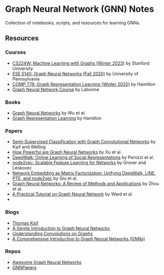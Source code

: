 # Graph Neural Network (GNN) Notes

Collection of notebooks, scripts, and resources for learning GNNs.

## Resources

### Courses
- [CS224W: Machine Learning with Graphs (Winter 2023)](http://web.stanford.edu/class/cs224w/) by Stanford University
- [ESE 5140: Graph Neural Networks (Fall 2020)](https://gnn.seas.upenn.edu/)  by University of Pennsylvania 
- [COMP 776: Graph Representation Learning (Winter 2020)](https://cs.mcgill.ca/~wlh/comp766/syllabus.html) by Hamilton
- [Graph Neural Network Course](https://github.com/mlabonne/graph-neural-network-course) by Labonne

### Books
- [Graph Neural Networks](https://graph-neural-networks.github.io/) by Wu et al.
- [Graph Representation Learning](https://www.cs.mcgill.ca/~wlh/grl_book/) by Hamilton

### Papers
- [Semi-Supervised Classification with Graph Convolutional Networks](https://arxiv.org/pdf/1609.02907.pdf) by Kipf and Welling
- [How Powerful are Graph Neural Networks](https://arxiv.org/pdf/1810.00826.pdf) by Xu et al.
- [DeepWalk: Online Learning of Social Representations](https://arxiv.org/pdf/1403.6652.pdf) by Perozzi et al.
- [node2vec: Scalable Feature Learning for Networks](https://arxiv.org/pdf/1607.00653.pdf) by Grover and Leskovec
- [Network Embedding as Matrix Factorization: Unifying DeepWalk, LINE, PTE, and node2vec](https://arxiv.org/pdf/1710.02971.pdf) by Qiu et al.
- [Graph Neural Networks: A Review of Methods and Applications](https://arxiv.org/pdf/1812.08434.pdf) by Zhou et al.
- [A Practical Tutorial on Graph Neural Network](https://arxiv.org/pdf/2010.05234.pdf) by Ward et al.
- 

### Blogs
- [Thomas Kipf](https://tkipf.github.io/graph-convolutional-networks/)
- [A Gentle Introduction to Graph Neural Networks](https://distill.pub/2021/gnn-intro/)
- [Understanding Convolutions on Graphs](https://distill.pub/2021/understanding-gnns/)
- [A Comprehensive Introduction to Graph Neural Networks (GNNs)](https://www.datacamp.com/tutorial/comprehensive-introduction-graph-neural-networks-gnns-tutorial)


### Repos
- [Awesome Graph Neural Networks](https://github.com/GRAND-Lab/Awesome-Graph-Neural-Networks)
- [GNNPapers](https://github.com/thunlp/GNNPapers)